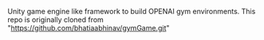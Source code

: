 Unity game engine like framework to build OPENAI gym environments.
This repo is originally cloned from "https://github.com/bhatiaabhinav/gymGame.git"



